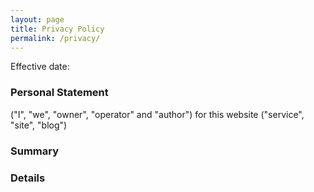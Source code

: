 ```yaml
---
layout: page
title: Privacy Policy
permalink: /privacy/
---
```


Effective date:

### Personal Statement
("I", "we", "owner", "operator" and "author") for this website ("service", "site", "blog") 

### Summary

### Details

